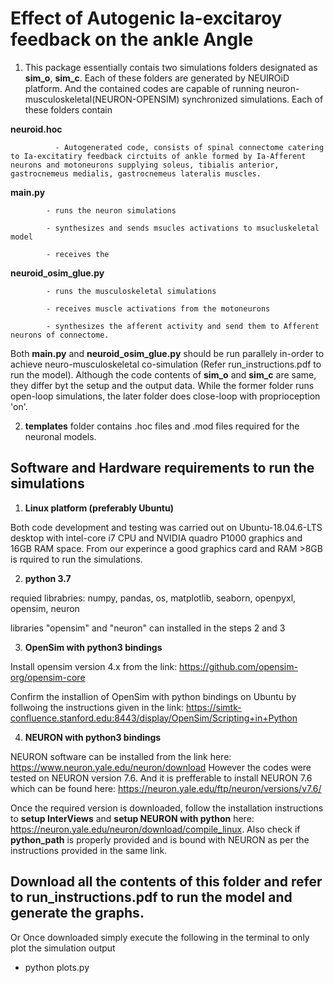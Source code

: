 # Effect of Autogenic Ia-excitaroy feedback on the ankle Angle 

1. This package essentially contais two simulations folders designated as **sim_o**, **sim_c**. Each of these folders are generated by NEUIROiD platform. And the contained codes are capable of running neuron-musculoskeletal(NEURON-OPENSIM) synchronized simulations.
Each of these folders contain 

**neuroid.hoc** 

              - Autogenerated code, consists of spinal connectome catering to Ia-excitatiry feedback circtuits of ankle formed by Ia-Afferent neurons and motoneurons supplying soleus, tibialis anterior, gastrocnemeus medialis, gastrocnemeus lateralis muscles.

**main.py** 
           
            - runs the neuron simulations
            
            - synthesizes and sends msucles activations to msucluskeletal model
            
            - receives the 

**neuroid_osim_glue.py** 

            - runs the musculoskeletal simulations
            
            - receives muscle activations from the motoneurons
            
            - synthesizes the afferent activity and send them to Afferent neurons of connectome.
      
Both **main.py** and **neuroid_osim_glue.py** should be run parallely in-order to achieve neuro-musculoskeletal co-simulation (Refer run_instructions.pdf to run the model). Although the code contents of **sim_o** and **sim_c** are same, they differ byt the setup and the output data. While the former folder runs open-loop simulations, the later folder does close-loop with proprioception 'on'. 

2. **templates** folder contains .hoc files and .mod files required for the neuronal models. 

## Software and Hardware requirements to run the simulations

1. **Linux platform (preferably Ubuntu)**

Both code development and testing was carried out on Ubuntu-18.04.6-LTS desktop with intel-core i7 CPU and NVIDIA quadro P1000 graphics and 16GB RAM space. From our experince a good graphics card and RAM >8GB is rquired to run the simulations.   

2. **python 3.7**

requied librabries: numpy, pandas, os, matplotlib, seaborn, openpyxl, opensim, neuron

libraries "opensim" and "neuron" can installed in the steps 2 and 3

3. **OpenSim with python3 bindings**

Install opensim version 4.x from the link: 
https://github.com/opensim-org/opensim-core

Confirm the installion of OpenSim with python bindings on Ubuntu by follwoing the instructions given in the link:
https://simtk-confluence.stanford.edu:8443/display/OpenSim/Scripting+in+Python

4. **NEURON with python3 bindings**

NEURON software can be installed from the link here: https://www.neuron.yale.edu/neuron/download
However the codes were tested on NEURON version 7.6. And it is prefferable to install NEURON 7.6 which can be found here: https://neuron.yale.edu/ftp/neuron/versions/v7.6/ 

Once the required version is downloaded, follow the installation instructions to **setup InterViews** and **setup NEURON with python** here: https://neuron.yale.edu/neuron/download/compile_linux. Also check if **python_path** is properly provided and is bound with NEURON as per the instructions provided in the same link. 

## Download all the contents of this folder and refer to run_instructions.pdf to run the model and generate the graphs. 
Or Once downloaded simply execute the following in the terminal to only plot the simulation output   

  - python plots.py

